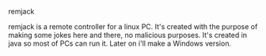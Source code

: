 remjack

remjack is a remote controller for a linux PC. It's created with the purpose of making some jokes
here and there, no malicious purposes.
It's created in java so most of PCs can run it. Later on i'll make a Windows version.

